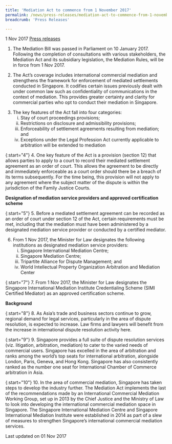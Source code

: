 ```yaml
---
title: 'Mediation Act to commence from 1 November 2017'
permalink: /news/press-releases/mediation-act-to-commence-from-1-november-2017
breadcrumb: 'Press Releases'

---
```



1 Nov 2017 [Press releases](/news/press-releases)

1. The Mediation Bill was passed in Parliament on 10 January 2017. Following the completion of consultations with various stakeholders, the Mediation Act and its subsidiary legislation, the Mediation Rules, will be in force from 1 Nov 2017.

 

2. The Act’s coverage includes international commercial mediation and strengthens the framework for enforcement of mediated settlements conducted in Singapore. It codifies certain issues previously dealt with under common law such as confidentiality of communications in the context of mediation. This provides greater certainty and clarity for commercial parties who opt to conduct their mediation in Singapore.

<ol start="3">
 <li>The key features of the Act fall into four categories:

<ol style="list-style-type: lower-roman;">
 <li>Stay of court proceedings provisions;</li>
 <li>Restrictions on disclosure and admissibility provisions;</li>
 <li> Enforceability of settlement agreements resulting from mediation; and</li>
 <li>Exceptions under the Legal Profession Act currently applicable to arbitration will be extended to mediation</li>
</ol>
 </li>
</ol>


{:start="4"}
4. One key feature of the Act is a provision (section 12) that allows parties to apply to a court to record their mediated settlement agreement as an order of court. This allows the agreement to be directly and immediately enforceable as a court order should there be a breach of its terms subsequently. For the time being, this provision will not apply to any agreement where the subject matter of the dispute is within the jurisdiction of the Family Justice Courts.

**Designation of mediation service providers and approved certification scheme**

{:start="5"}
5. Before a mediated settlement agreement can be recorded as an order of court under section 12 of the Act, certain requirements must be met, including that the mediation must have been administered by a designated mediation service provider or conducted by a certified mediator.

<ol start="6">
<li>From 1 Nov 2017, the Minister for Law designates the following institutions as designated mediation service providers:
 <ol style="list-style-type: lower-roman;">
  <li>Singapore International Mediation Centre;</li>
  <li>Singapore Mediation Centre;</li>
  <li>Tripartite Alliance for Dispute Management; and</li>
  <li>World Intellectual Property Organization Arbitration and Mediation Center</li>
 </ol>
   
  </li>
</ol>


{:start="7"}
7. From 1 Nov 2017, the Minister for Law designates the Singapore International Mediation Institute Credentialing Scheme (SIMI Certified Mediator) as an approved certification scheme.

**Background**

{:start="8"}
8. As Asia’s trade and business sectors continue to grow, regional demand for legal services, particularly in the area of dispute resolution, is expected to increase. Law firms and lawyers will benefit from the increase in international dispute resolution activity here.

{:start="9"}
9. Singapore provides a full suite of dispute resolution services (viz. litigation, arbitration, mediation) to cater to the varied needs of commercial users. Singapore has excelled in the area of arbitration and ranks among the world’s top seats for international arbitration, alongside London, Paris, Geneva, and Hong Kong. Singapore has also consistently ranked as the number one seat for International Chamber of Commerce arbitration in Asia.

{:start="10"}
10. In the area of commercial mediation, Singapore has taken steps to develop the industry further. The Mediation Act implements the last of the recommendations made by an International Commercial Mediation Working Group, set up in 2013 by the Chief Justice and the Ministry of Law to look into developing the international commercial mediation space in Singapore. The Singapore International Mediation Centre and Singapore International Mediation Institute were established in 2014 as part of a slew of measures to strengthen Singapore’s international commercial mediation services.



<p class="right-side-updated">Last updated on 01 Nov 2017
</p>

